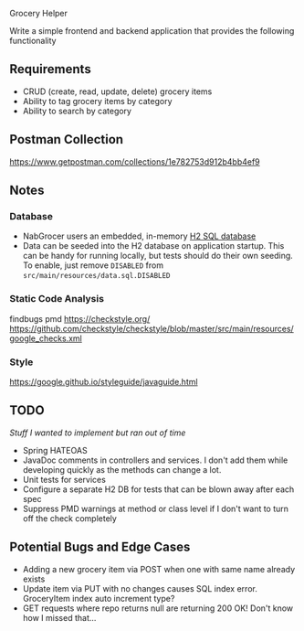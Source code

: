 Grocery Helper

Write a simple frontend and backend application that provides the following functionality

## Requirements
-	CRUD (create, read, update, delete) grocery items
-	Ability to tag grocery items by category
-	Ability to search by category

## Postman Collection
https://www.getpostman.com/collections/1e782753d912b4bb4ef9

## Notes

### Database
- NabGrocer users an embedded, in-memory [H2 SQL database](https://www.h2database.com/html/main.html)
- Data can be seeded into the H2 database on application startup. This can be handy for running 
locally, but tests should do their own seeding. To enable, just remove `DISABLED` from 
`src/main/resources/data.sql.DISABLED`

### Static Code Analysis

findbugs
pmd
https://checkstyle.org/
https://github.com/checkstyle/checkstyle/blob/master/src/main/resources/google_checks.xml

### Style
https://google.github.io/styleguide/javaguide.html

## TODO
*Stuff I wanted to implement but ran out of time*

- Spring HATEOAS
- JavaDoc comments in controllers and services. I don't add them while developing quickly as the 
methods can change a lot.
- Unit tests for services
- Configure a separate H2 DB for tests that can be blown away after each spec
- Suppress PMD warnings at method or class level if I don't want to turn off the check completely

## Potential Bugs and Edge Cases
- Adding a new grocery item via POST when one with same name already exists
- Update item via PUT with no changes causes SQL index error. GroceryItem index auto increment type?
- GET requests where repo returns null are returning 200 OK! Don't know how I missed that...